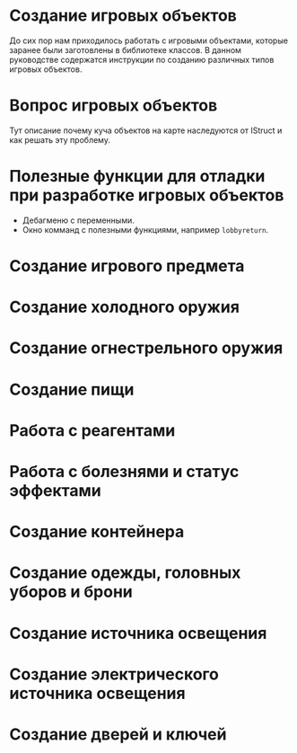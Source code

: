 # Создание игровых объектов

До сих пор нам приходилось работать с игровыми объектами, которые заранее были заготовлены в библиотеке классов. В данном руководстве содержатся инструкции по созданию различных типов игровых объектов.

# Вопрос игровых объектов
Тут описание почему куча объектов на карте наследуются от IStruct и как решать эту проблему.

# Полезные функции для отладки при разработке игровых объектов
- Дебагменю с переменными.
- Окно комманд с полезными функциями, например `lobbyreturn`.

# Создание игрового предмета

# Создание холодного оружия

# Создание огнестрельного оружия

# Создание пищи

# Работа с реагентами

# Работа с болезнями и статус эффектами

# Создание контейнера

# Создание одежды, головных уборов и брони

# Создание источника освещения

# Создание электрического источника освещения

# Создание дверей и ключей